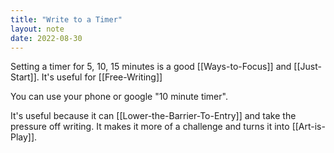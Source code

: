 ```yaml
---
title: "Write to a Timer"
layout: note
date: 2022-08-30
---
```


Setting a timer for 5, 10, 15 minutes is a good [[Ways-to-Focus]] and [[Just-Start]]. It's useful for [[Free-Writing]]

You can use your phone or google "10 minute timer".

It's useful because it can [[Lower-the-Barrier-To-Entry]] and take the pressure off writing. It makes it more of a challenge and turns it into [[Art-is-Play]].

